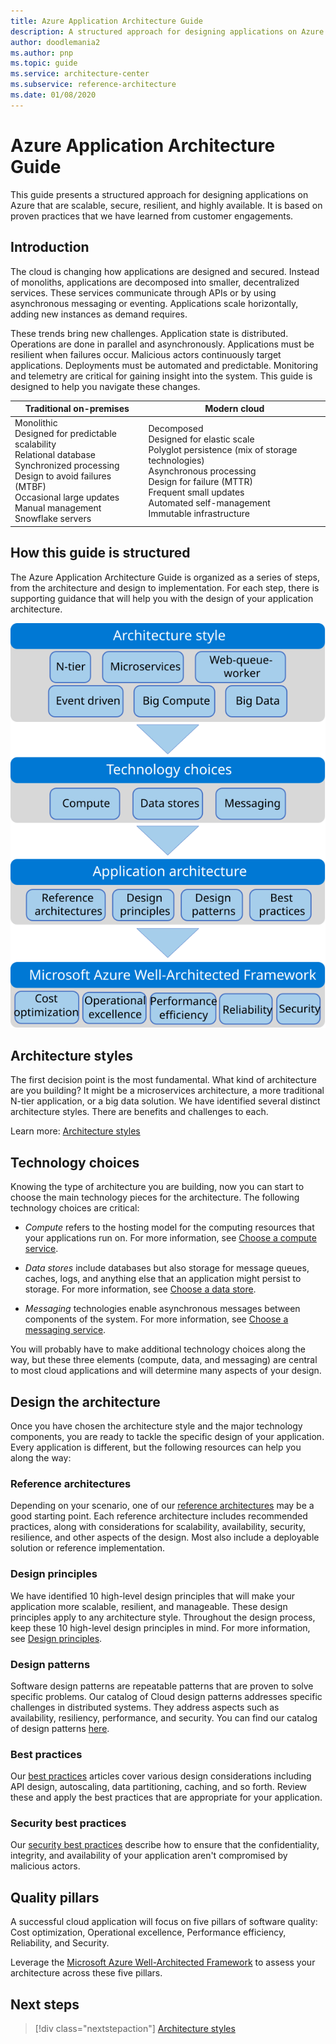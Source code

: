```yaml
---
title: Azure Application Architecture Guide
description: A structured approach for designing applications on Azure that are scalable, resilient, and highly available
author: doodlemania2
ms.author: pnp
ms.topic: guide
ms.service: architecture-center
ms.subservice: reference-architecture
ms.date: 01/08/2020
---
```


# Azure Application Architecture Guide

This guide presents a structured approach for designing applications on Azure that are scalable, secure, resilient, and highly available. It is based on proven practices that we have learned from customer engagements.

## Introduction

The cloud is changing how applications are designed and secured. Instead of monoliths, applications are decomposed into smaller, decentralized services. These services communicate through APIs or by using asynchronous messaging or eventing. Applications scale horizontally, adding new instances as demand requires.

These trends bring new challenges. Application state is distributed. Operations are done in parallel and asynchronously. Applications must be resilient when failures occur. Malicious actors continuously target applications. Deployments must be automated and predictable. Monitoring and telemetry are critical for gaining insight into the system. This guide is designed to help you navigate these changes.

<!-- markdownlint-disable MD033 -->

<table>
<thead>
    <tr><th>Traditional on-premises</th><th>Modern cloud</th></tr>
</thead>
<tbody>
<tr><td>Monolithic<br/>
Designed for predictable scalability<br/>
Relational database<br/>
Synchronized processing<br/>
Design to avoid failures (MTBF)<br/>
Occasional large updates<br/>
Manual management<br/>
Snowflake servers</td>
<td>
Decomposed<br/>
Designed for elastic scale<br/>
Polyglot persistence (mix of storage technologies)<br/>
Asynchronous processing<br/>
Design for failure (MTTR)<br/>
Frequent small updates<br/>
Automated self-management<br/>
Immutable infrastructure<br/>
</td>
</tbody>
</table>

<!-- markdownlint-enable MD033 -->

## How this guide is structured

The Azure Application Architecture Guide is organized as a series of steps, from the architecture and design to implementation. For each step, there is supporting guidance that will help you with the design of your application architecture.

![Diagram that shows the structure of this guide, with the sections of this article represented in a flow diagram.](./images/a3g.svg)

## Architecture styles

The first decision point is the most fundamental. What kind of architecture are you building? It might be a microservices architecture, a more traditional N-tier application, or a big data solution. We have identified several distinct architecture styles. There are benefits and challenges to each.

Learn more: [Architecture styles](./architecture-styles/index.md)

## Technology choices

Knowing the type of architecture you are building, now you can start to choose the main technology pieces for the architecture. The following technology choices are critical:

- *Compute* refers to the hosting model for the computing resources that your applications run on. For more information, see [Choose a compute service](./technology-choices/compute-decision-tree.md).

- *Data stores* include databases but also storage for message queues, caches, logs, and anything else that an application might persist to storage. For more information, see [Choose a data store](./technology-choices/data-store-overview.md).

- *Messaging* technologies enable asynchronous messages between components of the system. For more information, see [Choose a messaging service](./technology-choices/messaging.md).

You will probably have to make additional technology choices along the way, but these three elements (compute, data, and messaging) are central to most cloud applications and will determine many aspects of your design.

## Design the architecture

Once you have chosen the architecture style and the major technology components, you are ready to tackle the specific design of your application. Every application is different, but the following resources can help you along the way:

### Reference architectures

Depending on your scenario, one of our [reference architectures](/azure/architecture/architectures/?filter=reference-architecture) may be a good starting point. Each reference architecture includes recommended practices, along with considerations for scalability, availability, security, resilience, and other aspects of the design. Most also include a deployable solution or reference implementation.

### Design principles

We have identified 10 high-level design principles that will make your application more scalable, resilient, and manageable. These design principles apply to any architecture style. Throughout the design process, keep these 10 high-level design principles in mind. For more information, see [Design principles](./design-principles/index.md).

### Design patterns

Software design patterns are repeatable patterns that are proven to solve specific problems. Our catalog of Cloud design patterns addresses specific challenges in distributed systems. They address aspects such as availability, resiliency, performance, and security. You can find our catalog of design patterns [here](../patterns/index.md).

### Best practices

Our [best practices](/azure/architecture/best-practices) articles cover various design considerations including API design, autoscaling, data partitioning, caching, and so forth. Review these and apply the best practices that are appropriate for your application.

### Security best practices

Our [security best practices](/security/compass/applications-services) describe how to ensure that the confidentiality, integrity, and availability of your application aren't compromised by malicious actors. 

## Quality pillars

A successful cloud application will focus on five pillars of software quality: Cost optimization, Operational excellence, Performance efficiency, Reliability, and Security. 

Leverage the [Microsoft Azure Well-Architected Framework](../framework/index.md) to assess your architecture across these five pillars.

## Next steps

> [!div class="nextstepaction"]
> [Architecture styles](./architecture-styles/index.md)
